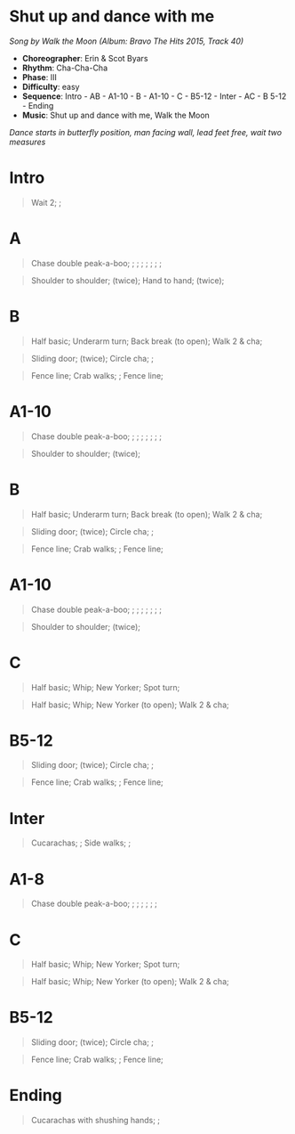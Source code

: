 # Shut up and dance with me
*Song by Walk the Moon (Album: Bravo The Hits 2015, Track 40)*

* **Choreographer**: Erin & Scot Byars
* **Rhythm**: Cha-Cha-Cha
* **Phase**: III
* **Difficulty**: easy
* **Sequence**: Intro - AB - A1-10 - B - A1-10 - C - B5-12 - Inter - AC - B 5-12 - Ending
* **Music**: Shut up and dance with me, Walk the Moon

*Dance starts in butterfly position, man facing wall, lead feet free, wait two measures*

# Intro

> Wait 2; ;

# A

> Chase double peak-a-boo; ; ; ; ; ; ; ;

> Shoulder to shoulder; (twice); Hand to hand; (twice);

# B

> Half basic; Underarm turn; Back break (to open); Walk 2 & cha;

> Sliding door; (twice); Circle cha; ;

> Fence line; Crab walks; ; Fence line;

# A1-10

> Chase double peak-a-boo; ; ; ; ; ; ; ;

> Shoulder to shoulder; (twice);

# B

> Half basic; Underarm turn; Back break (to open); Walk 2 & cha;

> Sliding door; (twice); Circle cha; ;

> Fence line; Crab walks; ; Fence line;

# A1-10

> Chase double peak-a-boo; ; ; ; ; ; ; ;

> Shoulder to shoulder; (twice);

# C

> Half basic; Whip; New Yorker; Spot turn;

> Half basic; Whip; New Yorker (to open); Walk 2 & cha;

# B5-12

> Sliding door; (twice); Circle cha; ;

> Fence line; Crab walks; ; Fence line;

# Inter

> Cucarachas; ; Side walks; ;

# A1-8

> Chase double peak-a-boo; ; ; ; ; ; ;

# C

> Half basic; Whip; New Yorker; Spot turn;

> Half basic; Whip; New Yorker (to open); Walk 2 & cha;

# B5-12

> Sliding door; (twice); Circle cha; ;

> Fence line; Crab walks; ; Fence line;

# Ending

> Cucarachas with shushing hands; ;
